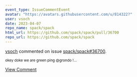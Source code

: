```yaml
---
event_type: IssueCommentEvent
avatar: "https://avatars.githubusercontent.com/u/814322?"
user: vsoch
date: 2023-04-07
repo_name: spack/spack
html_url: https://github.com/spack/spack/pull/36700
repo_url: https://github.com/spack/spack
---
```


<a href='https://github.com/vsoch' target='_blank'>vsoch</a> commented on issue <a href='https://github.com/spack/spack/pull/36700' target='_blank'>spack/spack#36700</a>.

<small>okey doke we are green ping @grondo !...</small>

<a href='https://github.com/spack/spack/pull/36700' target='_blank'>View Comment</a>